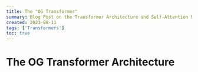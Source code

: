 ```yaml
---
title: The "OG Transformer"
summary: Blog Post on the Transformer Architecture and Self-Attention Mechanism
created: 2023-08-11
tags: ['Transformers']
toc: true
---
```


# The OG Transformer Architecture
